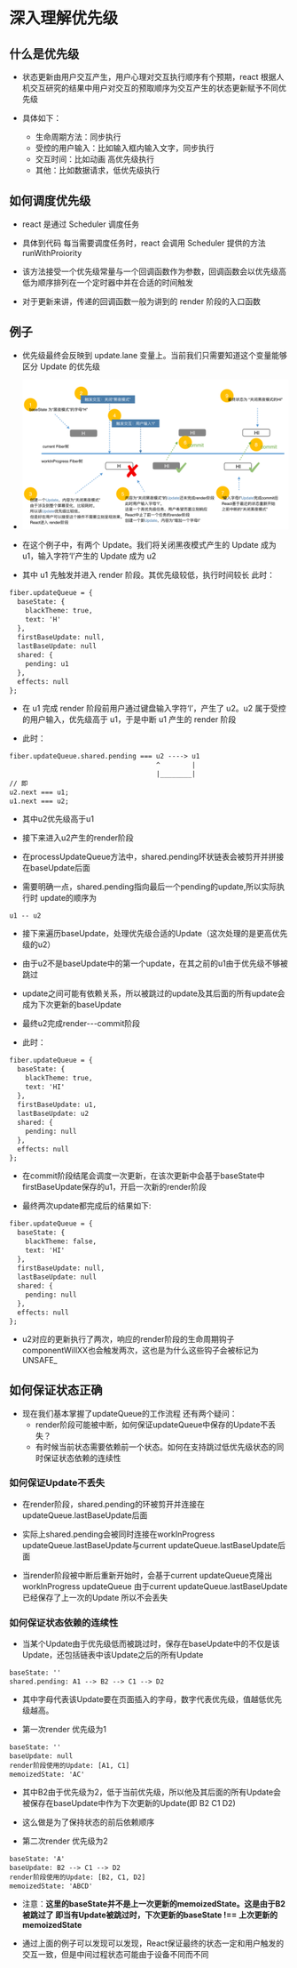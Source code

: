 # 深入理解优先级

## 什么是优先级

- 状态更新由用户交互产生，用户心理对交互执行顺序有个预期，react 根据人机交互研究的结果中用户对交互的预取顺序为交互产生的状态更新赋予不同优先级

- 具体如下：
  - 生命周期方法：同步执行
  - 受控的用户输入：比如输入框内输入文字，同步执行
  - 交互时间：比如动画 高优先级执行
  - 其他：比如数据请求，低优先级执行

## 如何调度优先级

- react 是通过 Scheduler 调度任务

- 具体到代码 每当需要调度任务时，react 会调用 Scheduler 提供的方法 runWithProiority

- 该方法接受一个优先级常量与一个回调函数作为参数，回调函数会以优先级高低为顺序排列在一个定时器中并在合适的时间触发

- 对于更新来讲，传递的回调函数一般为讲到的 render 阶段的入口函数

## 例子

- 优先级最终会反映到 update.lane 变量上。当前我们只需要知道这个变量能够区分 Update 的优先级

* ![优先级示例](./lane.png)

* 在这个例子中，有两个 Update。我们将关闭黑夜模式产生的 Update 成为 u1，输入字符‘l’产生的 Update 成为 u2

* 其中 u1 先触发并进入 render 阶段。其优先级较低，执行时间较长 此时：

```
fiber.updateQueue = {
  baseState: {
    blackTheme: true,
    text: 'H'
  },
  firstBaseUpdate: null,
  lastBaseUpdate: null
  shared: {
    pending: u1
  },
  effects: null
};
```

- 在 u1 完成 render 阶段前用户通过键盘输入字符‘l’，产生了 u2。u2 属于受控的用户输入，优先级高于 u1，于是中断 u1 产生的 render 阶段

- 此时：

```
fiber.updateQueue.shared.pending === u2 ----> u1
                                     ^        |
                                     |________|
// 即
u2.next === u1;
u1.next === u2;
```

- 其中u2优先级高于u1

* 接下来进入u2产生的render阶段

* 在processUpdateQueue方法中，shared.pending环状链表会被剪开并拼接在baseUpdate后面

* 需要明确一点，shared.pending指向最后一个pending的update,所以实际执行时 update的顺序为
```
u1 -- u2
```

* 接下来遍历baseUpdate，处理优先级合适的Update（这次处理的是更高优先级的u2）

* 由于u2不是baseUpdate中的第一个update，在其之前的u1由于优先级不够被跳过

* update之间可能有依赖关系，所以被跳过的update及其后面的所有update会成为下次更新的baseUpdate

* 最终u2完成render---commit阶段

* 此时：
```
fiber.updateQueue = {
  baseState: {
    blackTheme: true,
    text: 'HI'
  },
  firstBaseUpdate: u1,
  lastBaseUpdate: u2
  shared: {
    pending: null
  },
  effects: null
};
```

* 在commit阶段结尾会调度一次更新，在该次更新中会基于baseState中firstBaseUpdate保存的u1，开启一次新的render阶段

* 最终两次update都完成后的结果如下:
```
fiber.updateQueue = {
  baseState: {
    blackTheme: false,
    text: 'HI'
  },
  firstBaseUpdate: null,
  lastBaseUpdate: null
  shared: {
    pending: null
  },
  effects: null
};
```

* u2对应的更新执行了两次，响应的render阶段的生命周期钩子componentWillXX也会触发两次，这也是为什么这些钩子会被标记为UNSAFE_

## 如何保证状态正确

* 现在我们基本掌握了updateQueue的工作流程 还有两个疑问：
    - render阶段可能被中断，如何保证updateQueue中保存的Update不丢失？
    - 有时候当前状态需要依赖前一个状态。如何在支持跳过低优先级状态的同时保证状态依赖的连续性

### 如何保证Update不丢失

* 在render阶段，shared.pending的环被剪开并连接在updateQueue.lastBaseUpdate后面

* 实际上shared.pending会被同时连接在workInProgress updateQueue.lastBaseUpdate与current updateQueue.lastBaseUpdate后面

* 当render阶段被中断后重新开始时，会基于current updateQueue克隆出workInProgress updateQueue 由于current updateQueue.lastBaseUpdate 已经保存了上一次的Update 所以不会丢失

### 如何保证状态依赖的连续性

* 当某个Update由于优先级低而被跳过时，保存在baseUpdate中的不仅是该Update，还包括链表中该Update之后的所有Update

```
baseState: ''
shared.pending: A1 --> B2 --> C1 --> D2
```

* 其中字母代表该Update要在页面插入的字母，数字代表优先级，值越低优先级越高。

* 第一次render 优先级为1
```
baseState: ''
baseUpdate: null
render阶段使用的Update: [A1, C1]
memoizedState: 'AC'
```

* 其中B2由于优先级为2，低于当前优先级，所以他及其后面的所有Update会被保存在baseUpdate中作为下次更新的Update(即 B2 C1 D2)

* 这么做是为了保持状态的前后依赖顺序

* 第二次render 优先级为2
```
baseState: 'A'
baseUpdate: B2 --> C1 --> D2
render阶段使用的Update: [B2, C1, D2]
memoizedState: 'ABCD'
```

* 注意：**这里的baseState并不是上一次更新的memoizedState。这是由于B2被跳过了 即当有Update被跳过时，下次更新的baseState !== 上次更新的memoizedState**

* 通过上面的例子可以发现可以发现，React保证最终的状态一定和用户触发的交互一致，但是中间过程状态可能由于设备不同而不同
